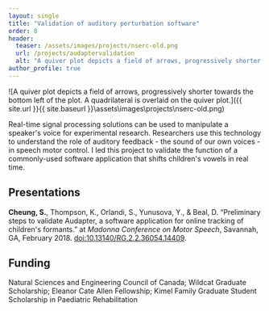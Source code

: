 ```yaml
---
layout: single
title: "Validation of auditory perturbation software"
order: 8
header:
  teaser: /assets/images/projects/nserc-old.png
  url: /projects/audaptervalidation
  alt: "A quiver plot depicts a field of arrows, progressively shorter towards the bottom left of the plot. A quadrilateral is overlaid on the quiver plot."
author_profile: true
---
```


![A quiver plot depicts a field of arrows, progressively shorter towards the bottom left of the plot. A quadrilateral is overlaid on the quiver plot.]({{ site.url }}{{ site.baseurl }}\assets\images\projects\nserc-old.png)

Real-time signal processing solutions can be used to manipulate a speaker's voice for experimental research. Researchers use this technology to understand the role of auditory feedback - the sound of our own voices - in speech motor control. I led this project to validate the function of a commonly-used software application that shifts children's vowels in real time.

## Presentations
**Cheung, S.**, Thompson, K., Orlandi, S., Yunusova, Y., & Beal, D. “Preliminary steps to validate Audapter, a software application for online tracking of children's formants.” at *Madonna Conference on Motor Speech*, Savannah, GA, February 2018. [doi:10.13140/RG.2.2.36054.14409](http://dx.doi.org/10.13140/RG.2.2.36054.14409).

## Funding
Natural Sciences and Engineering Council of Canada; Wildcat Graduate Scholarship; Eleanor Cate Allen Fellowship; Kimel Family Graduate Student Scholarship in Paediatric Rehabilitation
